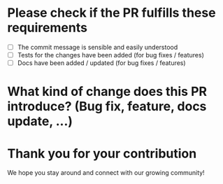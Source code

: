 # Please check if the PR fulfills these requirements
- [ ] The commit message is sensible and easily understood
- [ ] Tests for the changes have been added (for bug fixes / features)
- [ ] Docs have been added / updated (for bug fixes / features) 

# What kind of change does this PR introduce? (Bug fix, feature, docs update, ...)


# Thank you for your contribution

We hope you stay around and connect with our growing community!
